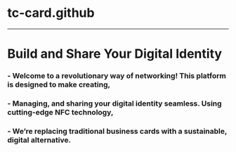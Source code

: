 # tc-card.github
---

#                    Build and Share Your Digital Identity
###  -  Welcome to a revolutionary way of networking! This platform is designed to make creating,
###  - Managing, and sharing your digital identity seamless. Using cutting-edge NFC technology,
###  - We’re replacing traditional business cards with a sustainable, digital alternative.
                
